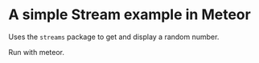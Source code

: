 # A simple Stream example in Meteor

Uses the `streams` package to get and display a random number.

Run with meteor.
